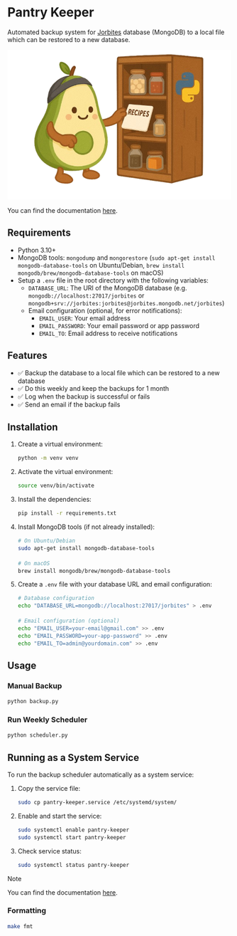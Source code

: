 # Pantry Keeper

Automated backup system for [Jorbites](https://jorbites.com) database (MongoDB) to a local file which can be restored to a new database.

![logo](./docs/assets/pantry_keeper_logo_no_bg.png)

You can find the documentation [here](./docs/README.md).

## Requirements

- Python 3.10+
- MongoDB tools: `mongodump` and `mongorestore` (`sudo apt-get install mongodb-database-tools` on Ubuntu/Debian, `brew install mongodb/brew/mongodb-database-tools` on macOS)
- Setup a `.env` file in the root directory with the following variables:
    - `DATABASE_URL`: The URI of the MongoDB database (e.g. `mongodb://localhost:27017/jorbites` or `mongodb+srv://jorbites:jorbites@jorbites.mongodb.net/jorbites`)
    - Email configuration (optional, for error notifications):
        - `EMAIL_USER`: Your email address
        - `EMAIL_PASSWORD`: Your email password or app password
        - `EMAIL_TO`: Email address to receive notifications

## Features

- ✅ Backup the database to a local file which can be restored to a new database
- ✅ Do this weekly and keep the backups for 1 month
- ✅ Log when the backup is successful or fails
- ✅ Send an email if the backup fails

## Installation

1. Create a virtual environment:
    ```bash
    python -m venv venv
    ```

2. Activate the virtual environment:
    ```bash
    source venv/bin/activate
    ```

3. Install the dependencies:
    ```bash
    pip install -r requirements.txt
    ```

4. Install MongoDB tools (if not already installed):
    ```bash
    # On Ubuntu/Debian
    sudo apt-get install mongodb-database-tools

    # On macOS
    brew install mongodb/brew/mongodb-database-tools
    ```

5. Create a `.env` file with your database URL and email configuration:
    ```bash
    # Database configuration
    echo "DATABASE_URL=mongodb://localhost:27017/jorbites" > .env

    # Email configuration (optional)
    echo "EMAIL_USER=your-email@gmail.com" >> .env
    echo "EMAIL_PASSWORD=your-app-password" >> .env
    echo "EMAIL_TO=admin@yourdomain.com" >> .env
    ```

## Usage

### Manual Backup
```bash
python backup.py
```

### Run Weekly Scheduler
```bash
python scheduler.py
```

## Running as a System Service

To run the backup scheduler automatically as a system service:

1. Copy the service file:
    ```bash
    sudo cp pantry-keeper.service /etc/systemd/system/
    ```

2. Enable and start the service:
    ```bash
    sudo systemctl enable pantry-keeper
    sudo systemctl start pantry-keeper
    ```

3. Check service status:
    ```bash
    sudo systemctl status pantry-keeper
    ```

> [!NOTE]
> You can find the documentation [here](./docs/deployment-guide.md).

### Formatting

```bash
make fmt
```
